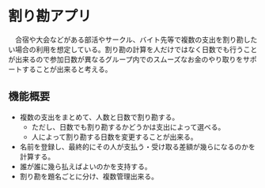 # 割り勘アプリ
　合宿や大会などがある部活やサークル、バイト先等で複数の支出を割り勘したい場合の利用を想定している。割り勘の計算を人だけではなく日数でも行うことが出来るので参加日数が異なるグループ内でのスムーズなお金のやり取りをサポートすることが出来ると考える。

## 機能概要
- 複数の支出をまとめて、人数と日数で割り勘する。
    - ただし、日数でも割り勘するかどうかは支出によって選べる。
    - 人によって割り勘する日数を変更することが出来る。
- 名前を登録し、最終的にその人が支払う・受け取る差額が幾らになるのかを計算する。
- 誰が誰に幾ら払えばよいのかを支持する。
- 割り勘を題名ごとに分け、複数管理出来る。

